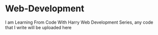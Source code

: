 # Web-Development
I am Learning From Code With Harry Web Development Series, any code that I write will be uploaded here
